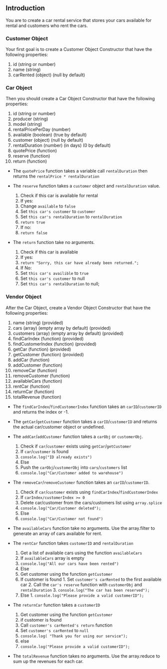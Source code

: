 ## Introduction

You are to create a car rental service that stores your cars available for rental and customers who rent the cars.

### Customer Object
Your first goal is to create a Customer Object Constructor that have the following properties:

  1. id (string or number)
  2. name (string)
  3. carRented (object) (null by default)

### Car Object
Then you should create a Car Object Constructor that have the following properties:

  1. id (string or number)
  2. producer (string)
  3. model (string)
  4. rentalPricePerDay (number)
  5. available (boolean) (true by default)
  6. customer (object) (null by default)
  7. rentalDuration (number) (in days) (0 by default)
  8. quotePrice (function)
  9. reserve (function)
  10. return (function)

- The `quotePrice` function takes a variable call `rentalDuration` then returns the `rentalPrice * rentalDuration`

- The `reserve` function takes a `customer` object and `rentalDuration` value.
  1. Check if this car is available for rental
  2. If yes:
    1. Change `available` to `false`
    2. Set `this car's customer` to `customer`
    3. Set `this car's rentalDuration` to `rentalDuration`
    4. `return true`
  3. If no:
    1. `return false`

- The `return` function take no arguments.
  1. Check if this car is available
  2. If yes:
    1. `return "Sorry, this car have already been returned.";`
  3. If No:
    1. Set `this car's availible` to `true`
    2. Set `this car's customer` to null
    3. Set `this car's rentalDuration` to null;

### Vendor Object
After the Car Object, create a Vendor Object Constructor that have the following properties:

  1. name (string) (provided)
  2. cars (array) (empty array by default) (provided)
  3. customers (array) (empty array by default) (provided)
  4. findCarIndex (function) (provided)
  5. findCustomerIndex (function) (provided)
  6. getCar (function) (provided)
  7. getCustomer (function) (provided)
  8. addCar (function)
  9. addCustomer (function)
  10. removeCar (function)
  11. removeCustomer (function)
  12. availableCars (function)
  13. rentCar (function)
  14. returnCar (function)
  15. totalRevenue (function)

- The `findCarIndex`/`findCustomerIndex` function takes an `carID`/`customerID` and returns the index or -1.

- The `getCar`/`getCustomer` function takes a `carID`/`customerID` and returns the actual car/customer object or undefined.

- The `addCar`/`addCustomer` function takes a `carObj` or `customerObj`.
  1. Check if `car`/`customer` exists using `getCar`/`getCustomer`
  2. If `car`/`customer` is found
    1. `console.log("ID already exists")`
  3. Else
    1. Push the `carObj`/`customerObj` into `cars`/`customers` list
    1. `console.log("Car/Customer added to warehouse")`

- The `removeCar`/`removeCustomer` function takes an `carID`/`customerID`.
  1. Check if `car`/`customer` exists using `findCarIndex`/`findCustomerIndex`
  2. If `carIndex/customerIndex >= 0`
    1. Delete car/customer from the cars/customers list using `array.splice`
    2. `console.log("Car/Customer deleted");`
  3. Else
    1. `console.log("Car/Customer not found")`

- The `availableCars` function take no arguments. Use the array.filter to generate an array of cars available for rent.

- The `rentCar` function takes `customerID` and `rentalDuration`
  1. Get a list of available cars using the function `availableCars`
  2. If `availableCars` array is empty
    1. `console.log("All our cars have been rented")`
  3. Else
    1. Get customer using the function `getCustomer`
    2. If customer is found
      1. Set `customer's carRented` to the first available car
      2. Call the `car's reserve` function with `customerObj` and `rentalDuration`
      3. `console.log("The car has been reserved");`
    3. Else
      1. `console.log("Please provide a valid customerID");`





- The `returnCar` function takes a `customerID`
  1. Get customer using the function `getCustomer`
  2. if customer is found
    1. Call `customer's carRented's return` function
    2. Set `customer's carRented` to `null`
    3. `console.log( "Thank you for using our service");`
  3. else
    1. `console.log("Please provide a valid customerID");`







- The `totalRevenue` function takes no arguments. Use the array.reduce to sum up the revenues for each car.
